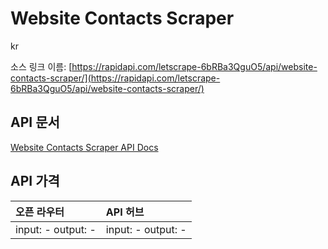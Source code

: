 # Website Contacts Scraper

kr

소스 링크 이름: [https://rapidapi.com/letscrape-6bRBa3QguO5/api/website-contacts-scraper/](https://rapidapi.com/letscrape-6bRBa3QguO5/api/website-contacts-scraper/)

## API 문서

[Website Contacts Scraper API Docs](../apis/kr/Website_Contacts_Scraper.md)

## API 가격

| 오픈 라우터 | API 허브 |
|:---|:---|
| input: - output: - | input: - output: - |
